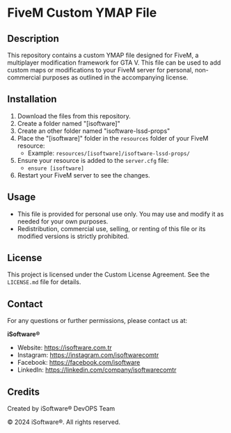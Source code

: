 # FiveM Custom YMAP File

## Description
This repository contains a custom YMAP file designed for FiveM, a multiplayer modification framework for GTA V. 
This file can be used to add custom maps or modifications to your FiveM server for personal, non-commercial purposes as outlined in the accompanying license.

## Installation
1. Download the files from this repository.
2. Create a folder named "[isoftware]"
3. Create an other folder named "isoftware-lssd-props"
4. Place the "[isoftware]" folder in the `resources` folder of your FiveM resource:
   - Example: `resources/[isoftware]/isoftware-lssd-props/`
5. Ensure your resource is added to the `server.cfg` file:
   - `ensure [isoftware]`
6. Restart your FiveM server to see the changes.

## Usage
- This file is provided for personal use only. You may use and modify it as needed for your own purposes.
- Redistribution, commercial use, selling, or renting of this file or its modified versions is strictly prohibited.

## License
This project is licensed under the Custom License Agreement. See the `LICENSE.md` file for details.

## Contact
For any questions or further permissions, please contact us at:

**iSoftware®**
- Website: https://isoftware.com.tr
- Instagram: https://instagram.com/isoftwarecomtr
- Facebook: https://facebook.com/isoftware
- LinkedIn: https://linkedin.com/company/isoftwarecomtr

## Credits
Created by iSoftware® DevOPS Team

© 2024 iSoftware®. All rights reserved.
